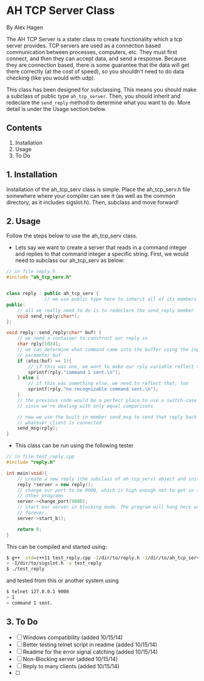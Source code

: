 # AH TCP Server Class
By Alex Hagen

The AH TCP Server is a stater class to create functionality which a tcp server provides.  TCP servers are used as a connection based communication between processes, computers, etc.  They must first connect, and then they can accept data, and send a response.  Because they are connection based, there is some guarantee that the data will get there correctly (at the cost of speed), so you shouldn't need to do data checking (like you would with udp).

This class has been designed for subclassing.  This means you should make a subclass of public type `ah_tcp_server`.  Then, you should inherit and redeclare the `send_reply` method to determine what you want to do.  More detail is under the Usage section below.

## Contents
1. Installation
2. Usage
3. To Do

## 1. Installation
Installation of the ah_tcp_serv class is simple.  Place the ah_tcp_serv.h file somewhere where your compiler can see it (as well as the common directory, as it includes sigslot.h).  Then, subclass and move forward!

## 2. Usage
Follow the steps below to use the ah_tcp_serv class.
* Lets say we want to create a server that reads in a command integer and replies to that command integer a specific string.  First, we would need to subclass our ah_tcp_serv as below:

```c++
// in file reply.h
#include "ah_tcp_serv.h"


class reply : public ah_tcp_serv {
			  // we use public type here to inherit all of its members
public:
	// all we really need to do is to redeclare the send_reply member
	void send_reply(char*);
};

void reply::send_reply(char* buf) {
	// we need a container to construct our reply in
	char rply[1024];
	// we can determine what command came into the buffer using the input 
	// parameter buf
	if (atoi(buf) == 1){
		// if this was one, we want to make our rply variable reflect that
		sprintf(rply,"command 1 sent.\n");
	} else {
		// if this was something else, we need to reflect that, too
		sprintf(rply,"no recognizable command sent.\n");
	}
	// the previous code would be a perfect place to use a switch-case structure
	// since we're dealing with only equal comparisons

	// now we use the built in member send_msg to send that reply back to 
	// whatever client is connected
	send_msg(rply);
}
```

* This class can be run using the following tester

```c++
// in file test_reply.cpp
#include "reply.h"

int main(void){
	// create a new reply (the subclass of ah_tcp_serv) object and initialize it
	reply *server = new reply();
	// change our port to be 9000, which is high enough not to get in the way of
	// other programs
	server->change_port(9000);
	// start our server in blocking mode. The program will hang here until
	// forever.
	server->start_b();

	return 0;
}

```

This can be compiled and started using:

```bash
$ g++ -std=c++11 test_reply.cpp -I/dir/to/reply.h -I/dir/to/ah_tcp_serv.h \
> -I/dir/to/sigslot.h -o test_reply
$ ./test_reply
```

and tested from this or another system using

```bash
$ telnet 127.0.0.1 9000
> 1
> command 1 sent.
```

## 3. To Do
- [ ] Windows compatibility (added 10/15/14)
- [ ] Better testing telnet script in readme (added 10/15/14)
- [ ] Readme for the error signal catching (added 10/15/14)
- [ ] Non-Blocking server (added 10/15/14)
- [ ] Reply to many clients (added 10/15/14)
- [ ] 